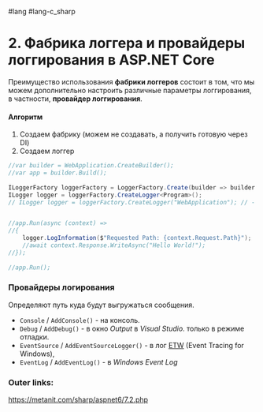 #lang #lang-c_sharp 

# 2. Фабрика логгера и провайдеры логгирования в ASP.NET Core

Преимущество использования **фабрики логгеров** состоит в том, что мы можем дополнительно настроить различные параметры логгирования, в частности, **провайдер логгирования**.

#### Алгоритм
1. Создаем фабрику (можем не создавать, а получить готовую через DI)
2. Создаем логгер

```csharp
//var builder = WebApplication.CreateBuilder();
//var app = builder.Build();
 
ILoggerFactory loggerFactory = LoggerFactory.Create(builder => builder.AddConsole());
ILogger logger = loggerFactory.CreateLogger<Program>();
// ILogger logger = loggerFactory.CreateLogger("WebApplication"); // - категорию можно задать и так


//app.Run(async (context) =>
//{
    logger.LogInformation($"Requested Path: {context.Request.Path}");
    //await context.Response.WriteAsync("Hello World!");
//});
 
//app.Run();
```

### Провайдеры логирования
Определяют путь куда будут выгружаться сообщения.
- `Console` / `AddConsole()` - на консоль.
- `Debug` / `AddDebug()` - в окно *Output* в *Visual Studio*.  только в режиме отладки.
- `EventSource` / `AddEventSourceLogger()` - в лог [ETW](https://docs.microsoft.com/en-us/windows/win32/etw/event-tracing-portal) (Event Tracing for Windows),  
- `EventLog` / `AddEventLog()` - в *Windows Event Log*



### Outer links:
https://metanit.com/sharp/aspnet6/7.2.php